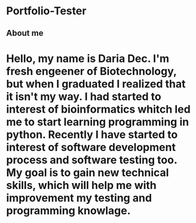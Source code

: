 # Portfolio-Tester

## About me

# Hello, my name is Daria Dec. I'm fresh engeener of Biotechnology, but when I graduated I realized that it isn't my way. I had started to interest of bioinformatics whitch led me to start learning programming in python. Recently I have started to interest of software development process and software testing too. My goal is to gain new technical skills, which will help me with improvement my testing and programming knowlage.

